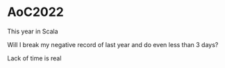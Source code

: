 # AoC2022

This year in Scala

Will I break my negative record of last year and do even less than 3 days?

Lack of time is real
